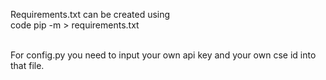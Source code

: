 Requirements.txt can be created using <br />
code pip -m > requirements.txt<br /><br />

For config.py you need to input your own api key and your own cse id into that file.
